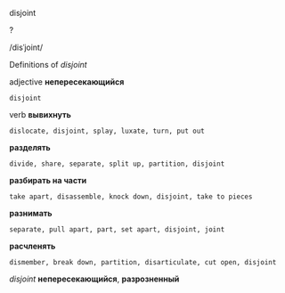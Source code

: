 disjoint

?

/disˈjoint/

Definitions of _disjoint_

adjective
**непересекающийся**

    disjoint

verb
**вывихнуть**

    dislocate, disjoint, splay, luxate, turn, put out
**разделять**

    divide, share, separate, split up, partition, disjoint
**разбирать на части**

    take apart, disassemble, knock down, disjoint, take to pieces
**разнимать**

    separate, pull apart, part, set apart, disjoint, joint
**расчленять**

    dismember, break down, partition, disarticulate, cut open, disjoint

_disjoint_
**непересекающийся**, **разрозненный**